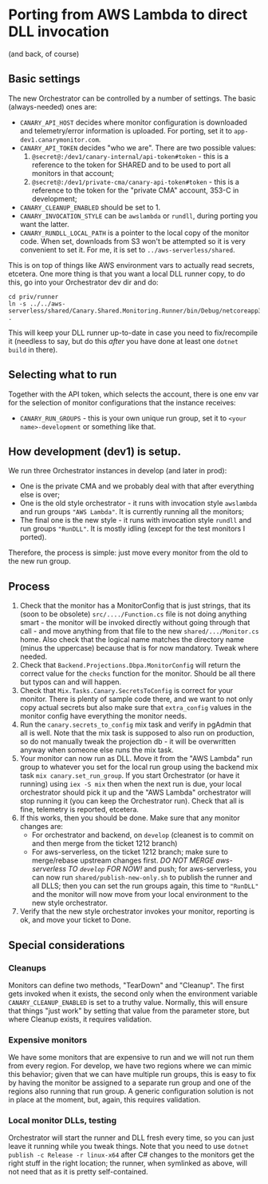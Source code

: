 # Porting from AWS Lambda to direct DLL invocation

(and back, of course)

## Basic settings

The new Orchestrator can be controlled by a number of settings. The basic (always-needed) ones
are:

* `CANARY_API_HOST` decides where monitor configuration is downloaded and telemetry/error information is uploaded. For porting,
  set it to `app-dev1.canarymonitor.com`.
* `CANARY_API_TOKEN` decides "who we are". There are two possible values:
  1. `@secret@:/dev1/canary-internal/api-token#token` - this is a reference to the token for SHARED and to be used to port
     all monitors in that account;
  2. `@secret@:/dev1/private-cma/canary-api-token#token` - this is a reference to the token for the "private CMA" account,
     353-C in development;
* `CANARY_CLEANUP_ENABLED` should be set to 1.
* `CANARY_INVOCATION_STYLE` can be `awslambda` or `rundll`, during porting you want the latter.
* `CANARY_RUNDLL_LOCAL_PATH` is a pointer to the local copy of the monitor code. When set, downloads from S3 won't be attempted
  so it is very convenient to set it. For me, it is set to `../aws-serverless/shared`.

This is on top of things like AWS environment vars to actually read secrets, etcetera. One more thing is that you want a local
DLL runner copy, to do this, go into your Orchestrator dev dir and do:

    cd priv/runner
    ln -s ../../aws-serverless/shared/Canary.Shared.Monitoring.Runner/bin/Debug/netcoreapp3.1/* .

This will keep your DLL runner up-to-date in case you need to fix/recompile it (needless to say, but do this _after_ you have
done at least one `dotnet build` in there).

## Selecting what to run

Together with the API token, which selects the account, there is one env var for the selection of monitor configurations that
the instance receives:

* `CANARY_RUN_GROUPS` - this is your own unique run group, set it to `<your name>-development` or something like that.

## How development (dev1) is setup.

We run three Orchestrator instances in develop (and later in prod):

* One is the private CMA and we probably deal with that after everything else is over;
* One is the old style orchestrator - it runs with invocation style `awslambda` and run groups `"AWS Lambda"`. It is currently
  running all the monitors;
* The final one is the new style - it runs with invocation style `rundll` and run groups `"RunDLL"`. It is mostly idling (except
  for the test monitors I ported).

Therefore, the process is simple: just move every monitor from the old to the new run group.

## Process

1. Check that the monitor has a MonitorConfig that is just strings, that its (soon to be obsolete) `src/..../Function.cs` file is not
   doing anything smart - the monitor will be invoked directly without going through that call - and move anything from that file
   to the new `shared/.../Monitor.cs` home. Also check that the logical name matches the directory name (minus the uppercase) because
   that is for now mandatory. Tweak where needed.
1. Check that `Backend.Projections.Dbpa.MonitorConfig` will return the correct value for the `checks` function for the monitor. Should
   be all there but typos can and will happen.
1. Check that `Mix.Tasks.Canary.SecretsToConfig` is correct for your monitor. There is plenty of sample code there, and we want to not
   only copy actual secrets but also make sure that `extra_config` values in the monitor config have everything the monitor needs.
1. Run the `canary.secrets_to_config` mix task and verify in pgAdmin that all is well. Note that the mix task is supposed to
   also run on production, so do not
   manually tweak the projection db - it will be overwritten anyway when someone else runs the mix task.
1. Your monitor can now run as DLL. Move it from the "AWS Lambda" run group to whatever you set for the local run group using the
   backend mix task `mix canary.set_run_group`. If you start Orchestrator (or have it running) using `iex -S mix` then when the next
   run is due, your local orchestrator should pick it up and the "AWS Lambda" orchestrator will stop running it (you can keep the
   Orchestrator run). Check that all is fine, telemetry is reported, etcetera.
1. If this works, then you should be done. Make sure that any monitor changes are:
   * For orchestrator and backend, on `develop` (cleanest is to commit on and then merge from the ticket 1212 branch)
   * For aws-serverless, on the ticket 1212 branch; make sure to merge/rebase upstream changes
     first. *DO NOT MERGE aws-serverless TO `develop` FOR NOW!*
   and push; for aws-serverless, you can now run `shared/publish-new-only.sh` to publish the runner and all DLLS; then you can set the
   run groups again, this time to `"RunDLL"` and the
   monitor will now move from your local environment to the new style orchestrator.
1. Verify that the new style orchestrator invokes your monitor, reporting is ok, and move your ticket to Done.

## Special considerations

### Cleanups

Monitors can define two methods, "TearDown" and "Cleanup". The first gets invoked when it exists, the second only when the
environment variable `CANARY_CLEANUP_ENABLED` is set to a truthy value. Normally, this will ensure that things "just work"
by setting that value from the parameter store, but where Cleanup exists, it requires validation.

### Expensive monitors

We have some monitors that are expensive to run and we will not run them from every region. For develop, we have two regions
where we can mimic this behavior; given that we can have multiple run groups, this is easy to fix by having the monitor be
assigned to a separate run group and one of the regions also running that run group. A generic configuration solution is not
in place at the moment, but, again, this requires validation.

### Local monitor DLLs, testing

Orchestrator will start the runner and DLL fresh every time, so you can just leave it running while you tweak things. Note that
you need to use `dotnet publish -c Release -r linux-x64` after C# changes to the monitors get the right stuff in the right location;
the runner, when symlinked as above, will not need that as it is pretty self-contained.

